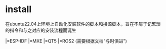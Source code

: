 # install

在ubuntu22.04上环境上自动化安装软件的脚本和换源脚本，旨在不屑于记繁琐的指令和与之对应的安装流程而诞生

|=ESP-IDF
|=MXE
|=QT5
|=ROS2 (需要根据文档"与时俱进")

